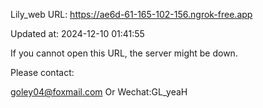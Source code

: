 Lily_web URL: https://ae6d-61-165-102-156.ngrok-free.app

Updated at: 2024-12-10 01:41:55

If you cannot open this URL, the server might be down.

Please contact: 

goley04@foxmail.com Or Wechat:GL_yeaH